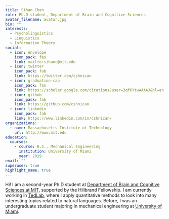 ```yaml
---
title: Sihan Chen
role: Ph.D student, Department of Brain and Cognitive Sciences
avatar_filename: avatar.jpg
bio: ""
interests:
  - Psycholinguistics
  - Linguistics
  - Information Theory
social:
  - icon: envelope
    icon_pack: fas
    link: mailto:sihanc@mit.edu
  - icon: twitter
    icon_pack: fab
    link: https://twitter.com/cshnican
  - icon: graduation-cap
    icon_pack: fas
    link: https://scholar.google.com/citations?user=3qf6YtwAAAAJ&hl=en
  - icon: github
    icon_pack: fab
    link: https://github.com/cshnican
  - icon: linkedin
    icon_pack: fab
    link: https://www.linkedin.com/in/cshnican/
organizations:
  - name: Massachusetts Institute of Technology
    url: http://www.mit.edu
education:
  courses:
    - course: B.S., Mechanical Engineering
      institution: University of Miami
      year: 2019
email: ""
superuser: true
highlight_name: true
---
```

Hi! I am a second-year Ph.D student at [Department of Brain and Cognitive Sciences at MIT](https://bcs.mit.edu), supported by the Hilibrand Fellowship. I am currently working in [TedLab](http://tedlab.mit.edu), where I apply quantitative methods to look into many interesting topics related to natural languages. Before, I was an undergraduate student majoring in mechanical engineering at [University of Miami](http://welcome.miami.edu/). 
